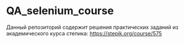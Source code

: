 # QA_selenium_course
Данный репозиторий содержит решения практических заданий из академического курса степика: https://stepik.org/course/575

